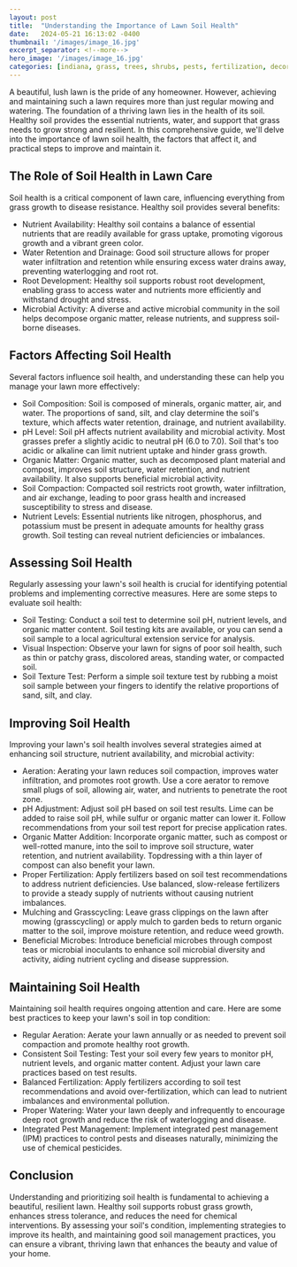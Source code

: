 ```yaml
---
layout: post
title:  "Understanding the Importance of Lawn Soil Health"
date:   2024-05-21 16:13:02 -0400
thumbnail: '/images/image_16.jpg'
excerpt_separator: <!--more-->
hero_image: '/images/image_16.jpg'
categories: [indiana, grass, trees, shrubs, pests, fertilization, decoration, curb appeal, garden, flowers, recreation]
---
```

A beautiful, lush lawn is the pride of any homeowner. <!--more-->However, achieving and maintaining such a lawn requires more than just regular mowing and watering. The foundation of a thriving lawn lies in the health of its soil. Healthy soil provides the essential nutrients, water, and support that grass needs to grow strong and resilient. In this comprehensive guide, we'll delve into the importance of lawn soil health, the factors that affect it, and practical steps to improve and maintain it.

## The Role of Soil Health in Lawn Care
Soil health is a critical component of lawn care, influencing everything from grass growth to disease resistance. Healthy soil provides several benefits:
* Nutrient Availability: Healthy soil contains a balance of essential nutrients that are readily available for grass uptake, promoting vigorous growth and a vibrant green color.
* Water Retention and Drainage: Good soil structure allows for proper water infiltration and retention while ensuring excess water drains away, preventing waterlogging and root rot.
* Root Development: Healthy soil supports robust root development, enabling grass to access water and nutrients more efficiently and withstand drought and stress.
* Microbial Activity: A diverse and active microbial community in the soil helps decompose organic matter, release nutrients, and suppress soil-borne diseases.

## Factors Affecting Soil Health
Several factors influence soil health, and understanding these can help you manage your lawn more effectively:
* Soil Composition: Soil is composed of minerals, organic matter, air, and water. The proportions of sand, silt, and clay determine the soil's texture, which affects water retention, drainage, and nutrient availability.
* pH Level: Soil pH affects nutrient availability and microbial activity. Most grasses prefer a slightly acidic to neutral pH (6.0 to 7.0). Soil that's too acidic or alkaline can limit nutrient uptake and hinder grass growth.
* Organic Matter: Organic matter, such as decomposed plant material and compost, improves soil structure, water retention, and nutrient availability. It also supports beneficial microbial activity.
* Soil Compaction: Compacted soil restricts root growth, water infiltration, and air exchange, leading to poor grass health and increased susceptibility to stress and disease.
* Nutrient Levels: Essential nutrients like nitrogen, phosphorus, and potassium must be present in adequate amounts for healthy grass growth. Soil testing can reveal nutrient deficiencies or imbalances.

## Assessing Soil Health
Regularly assessing your lawn's soil health is crucial for identifying potential problems and implementing corrective measures. Here are some steps to evaluate soil health:
* Soil Testing: Conduct a soil test to determine soil pH, nutrient levels, and organic matter content. Soil testing kits are available, or you can send a soil sample to a local agricultural extension service for analysis.
* Visual Inspection: Observe your lawn for signs of poor soil health, such as thin or patchy grass, discolored areas, standing water, or compacted soil.
* Soil Texture Test: Perform a simple soil texture test by rubbing a moist soil sample between your fingers to identify the relative proportions of sand, silt, and clay.

## Improving Soil Health
Improving your lawn's soil health involves several strategies aimed at enhancing soil structure, nutrient availability, and microbial activity:
* Aeration: Aerating your lawn reduces soil compaction, improves water infiltration, and promotes root growth. Use a core aerator to remove small plugs of soil, allowing air, water, and nutrients to penetrate the root zone.
* pH Adjustment: Adjust soil pH based on soil test results. Lime can be added to raise soil pH, while sulfur or organic matter can lower it. Follow recommendations from your soil test report for precise application rates.
* Organic Matter Addition: Incorporate organic matter, such as compost or well-rotted manure, into the soil to improve soil structure, water retention, and nutrient availability. Topdressing with a thin layer of compost can also benefit your lawn.
* Proper Fertilization: Apply fertilizers based on soil test recommendations to address nutrient deficiencies. Use balanced, slow-release fertilizers to provide a steady supply of nutrients without causing nutrient imbalances.
* Mulching and Grasscycling: Leave grass clippings on the lawn after mowing (grasscycling) or apply mulch to garden beds to return organic matter to the soil, improve moisture retention, and reduce weed growth.
* Beneficial Microbes: Introduce beneficial microbes through compost teas or microbial inoculants to enhance soil microbial diversity and activity, aiding nutrient cycling and disease suppression.

## Maintaining Soil Health
Maintaining soil health requires ongoing attention and care. Here are some best practices to keep your lawn's soil in top condition:
* Regular Aeration: Aerate your lawn annually or as needed to prevent soil compaction and promote healthy root growth.
* Consistent Soil Testing: Test your soil every few years to monitor pH, nutrient levels, and organic matter content. Adjust your lawn care practices based on test results.
* Balanced Fertilization: Apply fertilizers according to soil test recommendations and avoid over-fertilization, which can lead to nutrient imbalances and environmental pollution.
* Proper Watering: Water your lawn deeply and infrequently to encourage deep root growth and reduce the risk of waterlogging and disease.
* Integrated Pest Management: Implement integrated pest management (IPM) practices to control pests and diseases naturally, minimizing the use of chemical pesticides.

## Conclusion
Understanding and prioritizing soil health is fundamental to achieving a beautiful, resilient lawn. Healthy soil supports robust grass growth, enhances stress tolerance, and reduces the need for chemical interventions. By assessing your soil's condition, implementing strategies to improve its health, and maintaining good soil management practices, you can ensure a vibrant, thriving lawn that enhances the beauty and value of your home.

